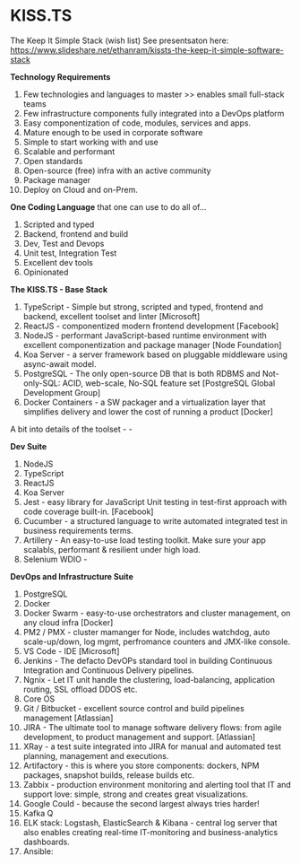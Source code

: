 # KISS.TS
The Keep It Simple Stack (wish list)
See presentsaton here: https://www.slideshare.net/ethanram/kissts-the-keep-it-simple-software-stack 

__Technology Requirements__
1. Few technologies and languages to master >> enables small full-stack teams
1. Few infrastructure components fully integrated into a DevOps platform
1. Easy componentization of code, modules, services and apps.
1. Mature enough to be used in corporate software
1. Simple to start working with and use
1. Scalable and performant
1. Open standards 
1. Open-source (free) infra with an active community
1. Package manager
1. Deploy on Cloud and on-Prem.

__One Coding Language__
that one can use to do all of...
1. Scripted and typed
1. Backend, frontend and build
1. Dev, Test and Devops
1. Unit test, Integration Test
1. Excellent dev tools
1. Opinionated

__The KISS.TS - Base Stack__
1. TypeScript - Simple but strong, scripted and typed, frontend and backend, excellent toolset and linter \[Microsoft]
1. ReactJS - componentized modern frontend development \[Facebook]
1. NodeJS - performant JavaScript-based runtime environment with excellent componentization and package manager \[Node Foundation]
1. Koa Server - a server framework based on pluggable middleware using async-await model.
1. PostgreSQL - The only open-source DB that is both RDBMS and Not-only-SQL: ACID, web-scale, No-SQL feature set \[PostgreSQL Global Development Group]
1. Docker Containers - a SW packager and a virtualization layer that simplifies delivery and lower the cost of running a product \[Docker]


A bit into details of the toolset - - 


__Dev Suite__
1. NodeJS
1. TypeScript
1. ReactJS
1. Koa Server
1. Jest - easy library for JavaScript Unit testing in test-first approach with code coverage built-in. [Facebook]
1. Cucumber - a structured language to write automated integrated test in business requirements terms.
1. Artillery - An easy-to-use load testing toolkit. Make sure your app scalabls, performant & resilient under high load.
1. Selenium WDIO - 

__DevOps and Infrastructure Suite__
1. PostgreSQL
1. Docker
1. Docker Swarm - easy-to-use orchestrators and cluster management, on any cloud infra \[Docker]
1. PM2 / PMX - cluster mamanger for Node, includes watchdog, auto scale-up/down, log mgmt, perfromance counters and JMX-like console.
1. VS Code - IDE \[Microsoft]
1. Jenkins - The defacto DevOPs standard tool in building Continuous Integration and Continuous Delivery pipelines.
1. Ngnix - Let IT unit handle the clustering, load-balancing, application routing, SSL offload DDOS etc.
1. Core OS
1. Git / Bitbucket - excellent source control and build pipelines management \[Atlassian]
1. JIRA - The ultimate tool to manage software delivery flows: from agile development, to product management and support. \[Atlassian]
1. XRay - a test suite integrated into JIRA for manual and automated test planning, management and executions.
1. Artifactory - this is where you store components: dockers, NPM packages, snapshot builds, release builds etc.
1. Zabbix - production environment monitoring and alerting tool that IT and support love: simple, strong and creates great visualizations.
1. Google Could - because the second largest always tries harder!
1. Kafka Q
1. ELK stack: Logstash, ElasticSearch & Kibana - central log server that also enables creating real-time IT-monitoring and business-analytics dashboards.
1. Ansible: 

